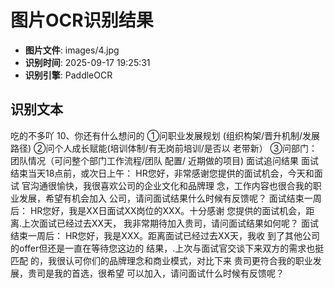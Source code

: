 # 图片OCR识别结果

- **图片文件**: images/4.jpg
- **识别时间**: 2025-09-17 19:25:31
- **识别引擎**: PaddleOCR

## 识别文本

吃的不多吖
10、你还有什么想问的
①问职业发展规划 (组织构架/晋升机制/发展路径)
②问个人成长赋能(培训体制/有无岗前培训/是否以
老带新）
③问部门：团队情况（可问整个部门工作流程/团队
配置/ 近期做的项目)
面试追问结果
面试结束当天18点前，或次日上午：
HR您好，非常感谢您提供的面试机会，今天和面试
官沟通很愉快，我很喜欢公司的企业文化和品牌理
念，工作内容也很合我的职业发展，希望有机会加入
公司，请问面试结果什么时候有反馈呢？
面试结束一周后：
HR您好，我是XX日面试XX岗位的XXX。十分感谢
您提供的面试机会，距离.上次面试已经过去XX天，
我非常期待加入贵司，请问面试结果如何呢？
面试结束一周后：
HR您好，我是XXX。距离面试已经过去XX天，我收
到了其他公司的offer但还是一直在等待您这边的
结果，.上次与面试官交谈下来双方的需求也挺匹配
的，我很认可你们的品牌理念和商业模式，对比下来
贵司更符合我的职业发展，贵司是我的首选，很希望
可以加入，请问面试什么时候有反馈呢？
